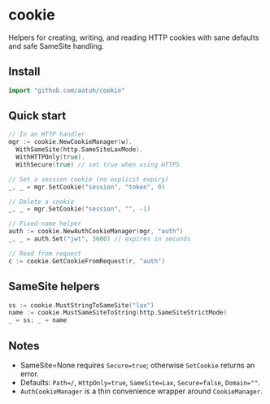 # cookie

Helpers for creating, writing, and reading HTTP cookies with sane
defaults and safe SameSite handling.

## Install

```go
import "github.com/aatuh/cookie"
```

## Quick start

```go
// In an HTTP handler
mgr := cookie.NewCookieManager(w).
  WithSameSite(http.SameSiteLaxMode).
  WithHTTPOnly(true).
  WithSecure(true) // set true when using HTTPS

// Set a session cookie (no explicit expiry)
_, _ = mgr.SetCookie("session", "token", 0)

// Delete a cookie
_, _ = mgr.SetCookie("session", "", -1)

// Fixed-name helper
auth := cookie.NewAuthCookieManager(mgr, "auth")
_, _ = auth.Set("jwt", 3600) // expires in seconds

// Read from request
c := cookie.GetCookieFromRequest(r, "auth")
```

## SameSite helpers

```go
ss := cookie.MustStringToSameSite("lax")
name := cookie.MustSameSiteToString(http.SameSiteStrictMode)
_ = ss; _ = name
```

## Notes

- SameSite=None requires `Secure=true`; otherwise `SetCookie` returns an error.
- Defaults: `Path=/`, `HttpOnly=true`, `SameSite=Lax`, `Secure=false`,
  `Domain=""`.
- `AuthCookieManager` is a thin convenience wrapper around `CookieManager`.

